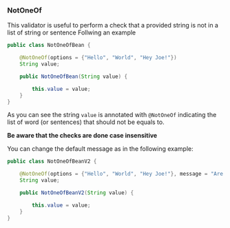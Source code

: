 ### NotOneOf

This validator is useful to perform a check that a provided string is not in a list of string or sentence
Follwing an example 

```java
public class NotOneOfBean {

	@NotOneOf(options = {"Hello", "World", "Hey Joe!"})
	String value;

	public NotOneOfBean(String value) {

		this.value = value;
	}
}
```
As you can see the string ```value``` is annotated with ```@NotOneOf``` indicating the list of word (or sentences) that should not be equals to.

__Be aware that the checks are done case insensitive__

You can change the default message as in the following example:
```java
public class NotOneOfBeanV2 {

	@NotOneOf(options = {"Hello", "World", "Hey Joe!"}, message = "Are you sure?")
	String value;

	public NotOneOfBeanV2(String value) {

		this.value = value;
	}
}
```
